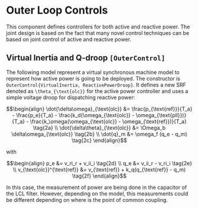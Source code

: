 # Outer Loop Controls

This component defines controllers for both active and reactive power. The joint design is based
on the fact that many novel control techniques can be based on joint control of active and reactive
power.

## Virtual Inertia and Q-droop ```[OuterControl]```

The following model represent a virtual synchronous machine model to represent how active
power is going to be deployed. The constructor is ```OuterControl{VirtualInertia, ReactivePowerDroop}```.
It defines a new SRF denoted as ``\theta_{\text{olc}}`` for the active power controller and
uses a simple voltage droop for dispatching reactive power:

```math
\begin{align}
    \dot{\delta\omega}_{\text{olc}} &= \frac{p_{\text{ref}}}{T_a} - \frac{p_e}{T_a} - \frac{k_d(\omega_{\text{olc}} - \omega_{\text{pll}})}{T_a} - \frac{k_\omega(\omega_{\text{olc}} - \omega_{\text{ref}})}{T_a} \tag{2a} \\
    \dot{\delta\theta}_{\text{olc}} &= \Omega_b \delta\omega_{\text{olc}} \tag{2b} \\
    \dot{q}_m &= \omega_f (q_e - q_m) \tag{2c}
\end{align}
```

with

```math
\begin{align}
    p_e &= v_ri_r + v_ii_i \tag{2d} \\
    q_e &= v_ii_r - v_ri_i \tag{2e} \\
    v_{\text{olc}}^{\text{ref}} &= v_{\text{ref}} + k_q(q_{\text{ref}} - q_m) \tag{2f}
\end{align}
```

In this case, the measurement of power are being done in the capacitor of the LCL filter.
However, depending on the model, this measurements could be different depending on where
is the point of common coupling.
